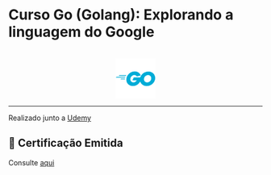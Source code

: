 # Curso Go (Golang): Explorando a linguagem do Google

<div align="center" style="display: inline_block"><br>
    <img align="center" alt="Padupe-Go" height="80" width="80" src="https://github.com/devicons/devicon/blob/master/icons/go/go-original-wordmark.svg">
</div>

---

Realizado junto a [Udemy](https://www.udemy.com/ 'Udemy')

## 📃 Certificação Emitida

Consulte [aqui](https://udemy-certificate.s3.amazonaws.com/pdf/UC-f7084b14-6fa7-4c2b-9ccd-99035ff75e9f.pdf 'aqui')